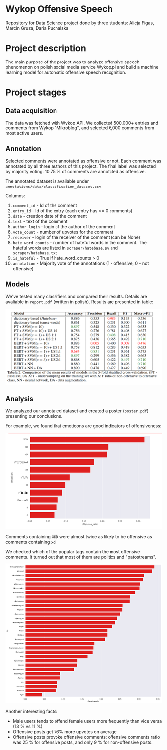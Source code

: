 # Wykop Offensive Speech 

Repository for Data Science project done by three students: Alicja Figas, Marcin Gruza, Daria Puchalska

# Project description

The main purpose of the project was to analyze offensive speech phenomenon on polish social media service Wykop.pl and build a machine learning model for automatic offensive speech recognition.

# Project stages

## Data acquisition

The data was fetched with Wykop API. We collected 500,000+ entries and comments from Wykop "Mikroblog", and selected 6,000 comments from most active users.

## Annotation

Selected comments were annotated as offensive or not. Each comment was annotated by all three authors of this project. The final label was selected by majority voting. 10.75 % of comments are annotated as offensive.

The annotated dataset is available under `annotations/data/classification_dataset.csv`

Columns: 

1. `comment_id` - Id of the comment
2. `entry_id` - Id of the entry (each entry has >= 0 comments)
3. `date` - creation date of the comment
4. `text` - text of the comment
5. `author_login` - login of the author of the comment
6. `vote_count` - number of upvotes for the comment
7. `receiver` - login of the receiver of the comment (can be None)
8. `hate_word_counts` - number of hateful words in the comment. The hateful words are listed in `scraper/hatebase.py` and `scraper/hatebase.txt`
9. `is_hateful` - True if hate_word_counts > 0
10. `annotation` - Majority vote of the annotations (1 - offensive, 0 - not offensive)


## Models

We've tested many classifiers and compared their results. Details are avaliable in `report.pdf` (written in polish). Results are presented in table:

![Results](./img/results_table.png)

## Analysis

We analyzed our annotated dataset and created a poster (`poster.pdf`) presenting our conclusions.

For example, we found that emoticons are good indicators of offensiveness:

![Results](./img/emoticons.png)

Comments containing `XDD` were almost twice as likely to be offensive as comments containing `xd`

We checked which of the popular tags contain the most offensive comments. It turned out that most of them are politics and "patostreams".

![Results](./img/tags.png)

Another interesting facts:

* Male users tends to offend female users more frequently than vice versa (13 % vs 11 %)
* Offensive posts get 76% more upvotes on average
* Offensive posts provoke offensive comments: offensive comments ratio was 25 % for offensive posts, and only 9 % for non-offensive posts.

